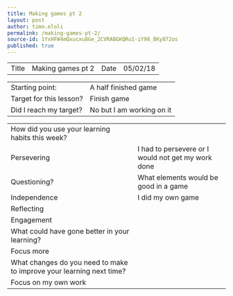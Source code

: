 ```yaml
---
title: Making games pt 2
layout: post
author: timo.eloli
permalink: /making-games-pt-2/
source-id: 1YxHFW4mQxucxu8Ge_2CVRABGKQRu1-iY98_BKy872os
published: true
---
```

<table>
  <tr>
    <td>Title</td>
    <td>Making games pt 2</td>
    <td>Date</td>
    <td>05/02/18</td>
  </tr>
</table>


<table>
  <tr>
    <td>Starting point:</td>
    <td>A half finished game</td>
  </tr>
  <tr>
    <td>Target for this lesson?</td>
    <td>Finish game</td>
  </tr>
  <tr>
    <td>Did I reach my target? </td>
    <td>No but I am working on it</td>
  </tr>
</table>


<table>
  <tr>
    <td>How did you use your learning habits this week?</td>
    <td></td>
  </tr>
  <tr>
    <td>Persevering</td>
    <td>I had to persevere or I would not get my work done</td>
  </tr>
  <tr>
    <td>Questioning?</td>
    <td>What elements would be good in a game</td>
  </tr>
  <tr>
    <td>Independence</td>
    <td>I did my own game</td>
  </tr>
  <tr>
    <td>Reflecting</td>
    <td></td>
  </tr>
  <tr>
    <td>Engagement</td>
    <td></td>
  </tr>
  <tr>
    <td>What could have gone better in your learning?</td>
    <td></td>
  </tr>
  <tr>
    <td>Focus more</td>
    <td></td>
  </tr>
  <tr>
    <td>What changes do you need to make to improve your learning next time?</td>
    <td></td>
  </tr>
  <tr>
    <td>Focus on my own work</td>
    <td></td>
  </tr>
</table>


